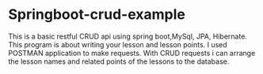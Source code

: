 # Springboot-crud-example
This is a basic restful CRUD api using spring boot,MySql, JPA, Hibernate.
This program is about writing your lesson and lesson points. I used POSTMAN application to make requests. 
With CRUD requests i can arrange the lesson names and related points of the lessons to the database.

